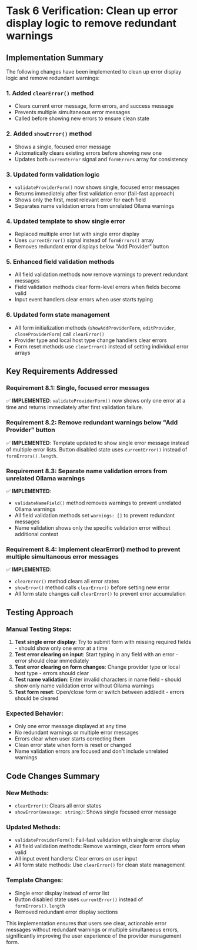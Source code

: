 # Task 6 Verification: Clean up error display logic to remove redundant warnings

## Implementation Summary

The following changes have been implemented to clean up error display logic and remove redundant warnings:

### 1. Added `clearError()` method
- Clears current error message, form errors, and success message
- Prevents multiple simultaneous error messages
- Called before showing new errors to ensure clean state

### 2. Added `showError()` method
- Shows a single, focused error message
- Automatically clears existing errors before showing new one
- Updates both `currentError` signal and `formErrors` array for consistency

### 3. Updated form validation logic
- `validateProviderForm()` now shows single, focused error messages
- Returns immediately after first validation error (fail-fast approach)
- Shows only the first, most relevant error for each field
- Separates name validation errors from unrelated Ollama warnings

### 4. Updated template to show single error
- Replaced multiple error list with single error display
- Uses `currentError()` signal instead of `formErrors()` array
- Removes redundant error displays below "Add Provider" button

### 5. Enhanced field validation methods
- All field validation methods now remove warnings to prevent redundant messages
- Field validation methods clear form-level errors when fields become valid
- Input event handlers clear errors when user starts typing

### 6. Updated form state management
- All form initialization methods (`showAddProviderForm`, `editProvider`, `closeProviderForm`) call `clearError()`
- Provider type and local host type change handlers clear errors
- Form reset methods use `clearError()` instead of setting individual error arrays

## Key Requirements Addressed

### Requirement 8.1: Single, focused error messages
✅ **IMPLEMENTED**: `validateProviderForm()` now shows only one error at a time and returns immediately after first validation failure.

### Requirement 8.2: Remove redundant warnings below "Add Provider" button
✅ **IMPLEMENTED**: Template updated to show single error message instead of multiple error lists. Button disabled state uses `currentError()` instead of `formErrors().length`.

### Requirement 8.3: Separate name validation errors from unrelated Ollama warnings
✅ **IMPLEMENTED**: 
- `validateNameField()` method removes warnings to prevent unrelated Ollama warnings
- All field validation methods set `warnings: []` to prevent redundant messages
- Name validation shows only the specific validation error without additional context

### Requirement 8.4: Implement clearError() method to prevent multiple simultaneous error messages
✅ **IMPLEMENTED**: 
- `clearError()` method clears all error states
- `showError()` method calls `clearError()` before setting new error
- All form state changes call `clearError()` to prevent error accumulation

## Testing Approach

### Manual Testing Steps:
1. **Test single error display**: Try to submit form with missing required fields - should show only one error at a time
2. **Test error clearing on input**: Start typing in any field with an error - error should clear immediately
3. **Test error clearing on form changes**: Change provider type or local host type - errors should clear
4. **Test name validation**: Enter invalid characters in name field - should show only name validation error without Ollama warnings
5. **Test form reset**: Open/close form or switch between add/edit - errors should be cleared

### Expected Behavior:
- Only one error message displayed at any time
- No redundant warnings or multiple error messages
- Errors clear when user starts correcting them
- Clean error state when form is reset or changed
- Name validation errors are focused and don't include unrelated warnings

## Code Changes Summary

### New Methods:
- `clearError()`: Clears all error states
- `showError(message: string)`: Shows single focused error message

### Updated Methods:
- `validateProviderForm()`: Fail-fast validation with single error display
- All field validation methods: Remove warnings, clear form errors when valid
- All input event handlers: Clear errors on user input
- All form state methods: Use `clearError()` for clean state management

### Template Changes:
- Single error display instead of error list
- Button disabled state uses `currentError()` instead of `formErrors().length`
- Removed redundant error display sections

This implementation ensures that users see clear, actionable error messages without redundant warnings or multiple simultaneous errors, significantly improving the user experience of the provider management form.